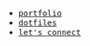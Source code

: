 
<!--
**garaven/garaven** is a ✨ _special_ ✨ repository because its `README.md` (this file) appears on your GitHub profile.

Here are some ideas to get you started:

- 🔭 I’m currently working on ...
- 🌱 I’m currently learning ...
- 👯 I’m looking to collaborate on ...
- 🤔 I’m looking for help with ...
- 💬 Ask me about ...
- 📫 How to reach me: ...
- 😄 Pronouns: ...
- ⚡ Fun fact: ...
-->
<ul>
  <li>
    <samp>
      <a href="https://garaven.vercel.app">portfolio</a>
    </samp>
  </li>
  <li>
    <samp>
      <a href="https://github.com/garaven/dotfiles">dotfiles</a>
    </samp>
  </li>
  <li>
    <samp>
      <a href="mailto:garaven.camilo@gmail.com">let's connect</a>
    </samp>
  </li>
</ul>
